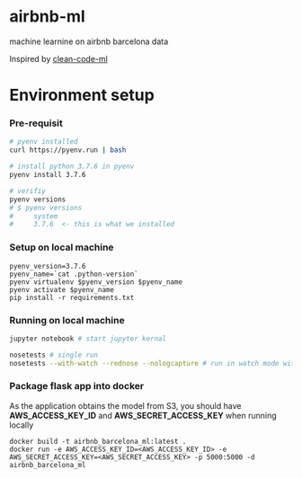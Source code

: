 # airbnb-ml

machine learnine on airbnb barcelona data

Inspired by [clean-code-ml](https://github.com/davified/clean-code-ml)

# Environment setup

### Pre-requisit

```bash
# pyenv installed
curl https://pyenv.run | bash

# install python 3.7.6 in pyenv
pyenv install 3.7.6

# verifiy
pyenv versions
# $ pyenv versions
#     system
#     3.7.6  <- this is what we installed
```

### Setup on local machine

```
pyenv_version=3.7.6
pyenv_name=`cat .python-version`
pyenv virtualenv $pyenv_version $pyenv_name
pyenv activate $pyenv_name
pip install -r requirements.txt
```

### Running on local machine

```bash
jupyter notebook # start jupyter kernal

nosetests # single run
nosetests --with-watch --rednose --nologcapture # run in watch mode with color
```

### Package flask app into docker
As the application obtains the model from S3, you should have **AWS_ACCESS_KEY_ID** and **AWS_SECRET_ACCESS_KEY** when running locally
```
docker build -t airbnb_barcelona_ml:latest .
docker run -e AWS_ACCESS_KEY_ID=<AWS_ACCESS_KEY_ID> -e AWS_SECRET_ACCESS_KEY=<AWS_SECRET_ACCESS_KEY> -p 5000:5000 -d airbnb_barcelona_ml
```